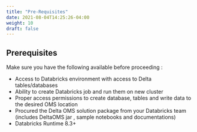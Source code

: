 ```yaml
---
title: "Pre-Requisites"
date: 2021-08-04T14:25:26-04:00
weight: 10
draft: false
---
```


## Prerequisites

Make sure you have the following available before proceeding :

- Access to Databricks environment with access to Delta tables/databases
- Ability to create Databricks job and run them on new cluster
- Proper access permissions to create database, tables and write data to the desired OMS location
- Procured the Delta OMS solution package from your Databricks team (includes DeltaOMS jar , 
sample notebooks and documentations)
- Databricks Runtime 8.3+
